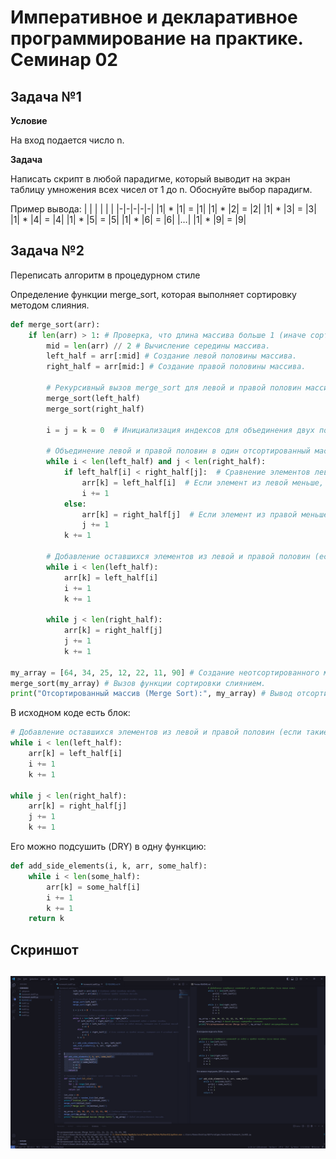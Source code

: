 # Императивное и декларативное программирование на практике. Семинар 02

## Задача №1
__Условие__

На вход подается число n.

__Задача__

Написать скрипт в любой парадигме, который выводит на экран таблицу умножения всех чисел от 1 до n.
Обоснуйте выбор парадигм.

Пример вывода:
| | | | | |
|-|-|-|-|-|
|1| * |1| = |1|
|1| * |2| = |2|
|1| * |3| = |3|
|1| * |4| = |4|
|1| * |5| = |5|
|1| * |6| = |6|
|…|
|1| * |9| = |9|


## Задача №2

Переписать алгоритм в процедурном стиле

Определение функции merge_sort, которая выполняет сортировку методом слияния.

```python
def merge_sort(arr):
	if len(arr) > 1: # Проверка, что длина массива больше 1 (иначе сортировка не нужна).
		mid = len(arr) // 2 # Вычисление середины массива.
		left_half = arr[:mid] # Создание левой половины массива.
		right_half = arr[mid:] # Создание правой половины массива.

		# Рекурсивный вызов merge_sort для левой и правой половин массива.
		merge_sort(left_half)
		merge_sort(right_half)

		i = j = k = 0  # Инициализация индексов для объединения двух половин.
	
		# Объединение левой и правой половин в один отсортированный массив.
		while i < len(left_half) and j < len(right_half):
			if left_half[i] < right_half[j]:  # Сравнение элементов левой и правой половин.
				arr[k] = left_half[i]  # Если элемент из левой меньше, помещаем его в исходный массив.
				i += 1
			else:
				arr[k] = right_half[j]  # Если элемент из правой меньше, помещаем его в исходный массив.
				j += 1
			k += 1
	
		# Добавление оставшихся элементов из левой и правой половин (если такие есть).
		while i < len(left_half):
			arr[k] = left_half[i]
			i += 1
			k += 1
	
		while j < len(right_half):
			arr[k] = right_half[j]
			j += 1
			k += 1
        
my_array = [64, 34, 25, 12, 22, 11, 90] # Создание неотсортированного массива.
merge_sort(my_array) # Вызов функции сортировки слиянием.
print("Отсортированный массив (Merge Sort):", my_array) # Вывод отсортированного массива.
```

В исходном коде есть блок:

```python
# Добавление оставшихся элементов из левой и правой половин (если такие есть).
while i < len(left_half):
	arr[k] = left_half[i]
	i += 1
	k += 1

while j < len(right_half):
	arr[k] = right_half[j]
	j += 1
	k += 1
```

Его можно подсушить (DRY) в одну функцию:

```python
def add_side_elements(i, k, arr, some_half):
	while i < len(some_half):
		arr[k] = some_half[i]
		i += 1
		k += 1
	return k
```

## Скриншот

![program](/img/page01.png "program")
---